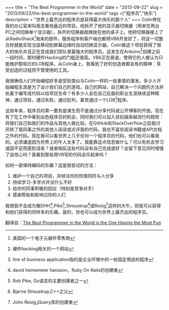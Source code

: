 +++
title = "The Best Programmer in the World"
date = "2013-09-22"
slug = "2013/09/22/the-best-programmer-in-the-world"
tags =["程序员","快乐"]
description = "世界上最杰出的程序员是获得最大快乐的那个人"
+++
Colin停在我的办公室来叫我去看他最近的项目。他拆开了他的显示器切换器（用来在两台PC之间切换单个显示器），拆开的切换器就摊放在他的桌子上。他把切换器接上了从RadioShack[^1]淘来的部件，服务程序和客户端也都用VB6开发好了，将这一切整合好就能实现当鼠移动到屏幕边缘时自动切换显示器。Colin做这个项目获得了很大的快乐并且正在变成我们团队里最强大的程序员。这发生在Arduino[^2]创建之前一段时间，那时硬件Hacking的门槛还很高。VB6正在衰退，使用它的人被认为只能维护那些烂的LOB程序。从Colin身上，我看到了好的创造者都会有的精神：享受创造的过程而不管使用的工具。

我很确信人们开始编程好多是受到类似与Colin一样的一些事情的激发。多少人开始编程生涯是为了设计我们自己的游戏，自己的网站，自己解决一个问题的方法并执着于编写成代码以给项目生命？有多少人会在自己后面的职业生涯继续这种精神，通过项目，通过失败，通过批判，甚至通过一个LOB[^3]程序。

这些年来，程序员的第一要务是谋生而不是通过分享代码或公开博客的开放。现在有了在工作中看到出色程序员的机会，同时我们可以加入目前越来越流行的趋势：将我们自己和我们的作品与其他人做比较。在GitHub和StackOverflow之前我讨厌除了我同事之外的其他人阅读或点评我的代码，我也不喜欢阅读书籍或API文档之外的代码。现在我可以看世界上几乎任何一个程序员的代码，他们也可以看我的。必须谦虚因为世界上的牛人太多了。我能靠这点信息做什么？可以有机会学习或因不足而感到沮丧？或者相反这些代码没有自己完成度好？会留下意见同时增强了自信心吗？我看到那些用VB写的代码会乐起来吗？

如何一直保持编码的乐趣？这是我尝试的方法：
 
 1. 维护一个自己的项目，并倾注你的热情同时与人分享
 2. 持续学习-多学点并没什么不好
 3. 给你的同事积极的回应（特别是竞争对手）
 4. 感谢帮助和影响过你的人们
 
我想我不会成为像DHH[^4],Pike[^5],Stroustrup[^6]或Resig[^7]这样的大牛，但我可以获得和他们获得的同样多的乐趣。是的，你也可以成为世界上最杰出的程序员。

翻译自：[The Best Programmer in the World is the One Having the Most Fun][1]

 [1]:http://hackerhmb.tumblr.com/post/61477929414/thebestprogrammerintheworld
 
 [^1]:美国的一个电子元器件零售商
 [^2]:硬件hacking相关的一个网站
 [^3]:line of business application指的是企业环境中的一些固定用途的程序
 [^4]:david heinemeier hansson，Ruby On Rails的创建者
 [^5]:Rob Pike, Go语言的主要创建者之一
 [^6]:Bjarne Stroustrup,C++之父
 [^7]:John Resig,jQuery库的创建者
